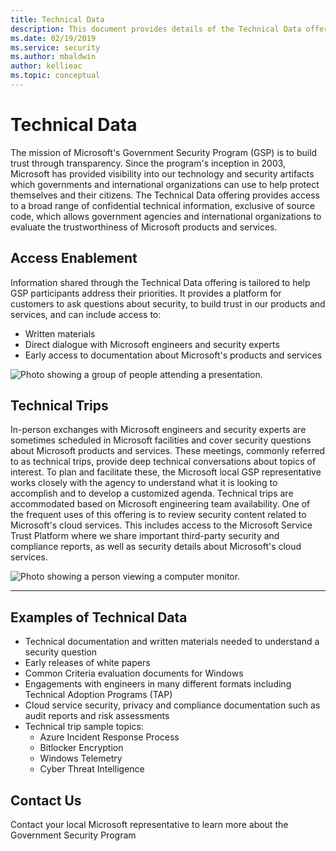 ```yaml
---
title: Technical Data
description: This document provides details of the Technical Data offering that provides access to a broad range of confidential technical information, exclusive of source code, which allows government agencies and international organizations to evaluate the trustworthiness of Microsoft products and services.
ms.date: 02/19/2019
ms.service: security
ms.author: mbaldwin
author: kellieac
ms.topic: conceptual
---
```


# Technical Data

The mission of Microsoft's Government Security Program (GSP) is to build trust through transparency. Since the program's inception in 2003, Microsoft has provided visibility into our technology and security artifacts which governments and international organizations can use to help protect themselves and their citizens. The Technical Data offering provides access to a broad range of confidential technical information, exclusive of source code, which allows government agencies and international organizations to evaluate the trustworthiness of Microsoft products and services. 

## Access Enablement 

Information shared through the Technical Data offering is tailored to help GSP participants address their priorities. It provides a platform for customers to ask questions about security, to build trust in our products and services, and can include access to: 

 - Written materials 
 - Direct dialogue with Microsoft engineers and security experts
 - Early access to documentation about Microsoft's products and services

![Photo showing a group of people attending a presentation. ](../media/security-gsp/technicalData-1.png)

 ## Technical Trips

 In-person exchanges with Microsoft engineers and security experts are sometimes scheduled in Microsoft facilities and cover security questions about Microsoft products and services. These meetings, commonly referred to as technical trips, provide deep technical conversations about topics of interest. To plan and facilitate these, the Microsoft local GSP representative works closely with the agency to understand what it is looking to accomplish and to develop a customized agenda. Technical trips are accommodated based on Microsoft engineering team availability. 
One of the frequent uses of this offering is to review security content related to Microsoft's cloud services. This includes access to the Microsoft Service Trust Platform where we share important third-party security and compliance reports, as well as security details about Microsoft's cloud services.

![Photo showing a person viewing a computer monitor.](../media/security-gsp/technicalData-2.png)

---

## Examples of Technical Data

 - Technical documentation and written materials needed to understand a security question
 - Early releases of white papers
 - Common Criteria evaluation documents for Windows
 - Engagements with engineers in many different formats including Technical Adoption Programs (TAP)
 - Cloud service security, privacy and compliance documentation such as audit reports and risk assessments
 - Technical trip sample topics:  
   - Azure Incident Response Process
   - Bitlocker Encryption
   - Windows Telemetry
   - Cyber Threat Intelligence

## Contact Us

Contact your local Microsoft representative to learn more about the Government Security Program
